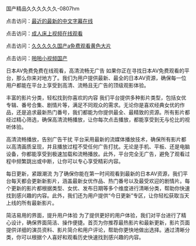 国产精品久久久久久久-0807hm

点击访问：<a href="https://heiliaoe8ajia.pages.dev">最近的最新的中文字幕在线</a>

点击访问：<a href="https://heiliaoxwd5i8.pages.dev">成人床上视频在线观看</a>

点击访问：<a href="https://fdhf-454.pages.dev/">久久久久久国产a免费观看黄色大片</a>

点击访问：<a href="https://cfad.pages.dev/">啪啪小视频国产</a>


日本AV免费免费在线观看，高清流畅无广告
如果你正在寻找日本AV免费观看的平台，那么你来对地方了。我们为用户提供最新、最全的日本AV资源，确保每一位用户都能在平台上享受到高清、流畅且无广告的顶级观影体验。

丰富的影片分类，轻松找到你喜欢的内容
我们平台提供多种影片类型，包括女优专辑、番号合集、剧情片等，满足不同观众的需求。无论你是喜欢经典女优的作品，还是追求最新热门番号，我们都能为你提供最全、最精致的资源。所有影片都经过精心筛选，确保高清流畅播放，让你每次点击播放，都能享受到无与伦比的视听体验。

高清流畅播放，告别广告干扰
平台采用最新的流媒体播放技术，确保所有影片都以高清画质呈现，并且播放过程不受任何广告打扰。无论是手机、平板、还是电脑设备，你都能享受到极速加载和流畅播放。此外，平台完全无广告，避免了观看过程中频繁跳出或中断，让你可以专心享受精彩内容。

每日更新，紧跟潮流
为了确保你能在第一时间观看到最新的日本AV资源，我们平台每天都会更新新影片，涵盖最新女优作品、热门番号以及最受欢迎的剧情片。每个更新的影片都根据类型、女优、发布日期等多个维度进行清晰分类，帮助你快速找到感兴趣的内容。此外，我们还为用户提供“今日更新”专区，让你轻松获取当天上线的所有最新影片。

简洁易用的界面，提升用户体验
为了提供更好的用户体验，我们对平台进行了精心设计，确保界面简洁、操作便捷。首页为你推荐最热影片和最新更新，影片页面提供详细的演员资料、影片简介和用户评论，帮助你更快地做出选择。通过清晰分类，你可以根据个人喜好和观看历史快速找到感兴趣的内容。

<span style="display:none;">[Canonical link](）</span>
